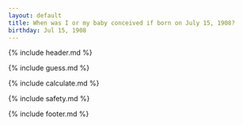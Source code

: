 ```yaml
---
layout: default
title: When was I or my baby conceived if born on July 15, 1908?
birthday: Jul 15, 1908
---
```


{% include header.md %}

{% include guess.md %}

{% include calculate.md %}

{% include safety.md %}

{% include footer.md %}




